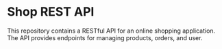 # Shop REST API

This repository contains a RESTful API for an online shopping application. The API provides endpoints for managing products, orders, and user.
